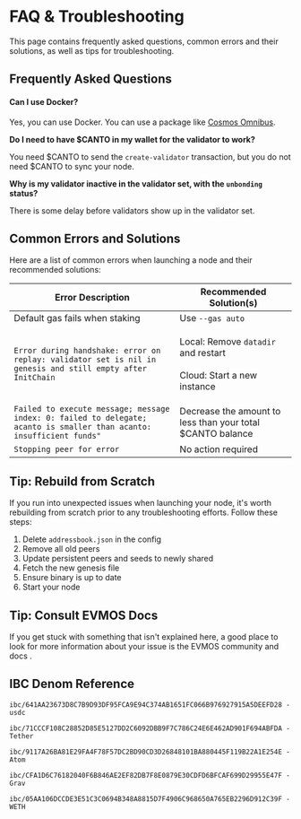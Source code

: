# FAQ & Troubleshooting

This page contains frequently asked questions, common errors and their solutions, as well as tips for troubleshooting.

## Frequently Asked Questions

#### Can I use Docker?

Yes, you can use Docker. You can use a package like [Cosmos Omnibus](https://github.com/ovrclk/cosmos-omnibus).

**Do I need to have $CANTO in my wallet for the validator to work?**

You need $CANTO to send the `create-validator` transaction, but you do not need $CANTO to sync your node.

**Why is my validator inactive in the validator set, with the `unbonding` status?**

There is some delay before validators show up in the validator set.

## Common Errors and Solutions

Here are a list of common errors when launching a node and their recommended solutions:

| Error Description                                                                                                     | Recommended Solution(s)                                                                  |
| --------------------------------------------------------------------------------------------------------------------- | ---------------------------------------------------------------------------------------- |
| Default gas fails when staking                                                                                        | Use `--gas auto`                                                                         |
| `Error during handshake: error on replay: validator set is nil in genesis and still empty after InitChain`            | <p>Local: Remove <code>datadir</code> and restart<br><br>Cloud: Start a new instance</p> |
| `Failed to execute message; message index: 0: failed to delegate; acanto is smaller than acanto: insufficient funds"` | Decrease the amount to less than your total $CANTO balance                               |
| `Stopping peer for error`                                                                                             | No action required                                                                       |

## Tip: Rebuild from Scratch

If you run into unexpected issues when launching your node, it's worth rebuilding from scratch prior to any troubleshooting efforts. Follow these steps:

1. Delete `addressbook.json` in the config
2. Remove all old peers
3. Update persistent peers and seeds to newly shared
4. Fetch the new genesis file
5. Ensure binary is up to date
6. Start your node

## Tip: Consult EVMOS Docs

If you get stuck with something that isn't explained here, a good place to look for more information about your issue is the EVMOS community and docs .

## IBC Denom  Reference

```
ibc/641AA23673D8C7B9D93DF95FCA9E94C374AB1651FC066B976927915A5DEEFD28 - usdc

ibc/71CCCF108C28852D85E5127DD2C6092DBB9F7C786C24E6E462AD901F694ABFDA - Tether

ibc/9117A26BA81E29FA4F78F57DC2BD90CD3D26848101BA880445F119B22A1E254E - Atom 

ibc/CFA1D6C76182040F6B846AE2EF82DB7F8E0879E30CDFD6BFCAF699D29955E47F - Grav

ibc/05AA106DCCDE3E51C3C0694B348A8815D7F4906C968650A765EB2296D912C39F - WETH
```

